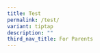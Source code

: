```yaml
---
title: Test
permalink: /test/
variant: tiptap
description: ""
third_nav_title: For Parents
---
```

<p></p>